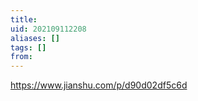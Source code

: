 ```yaml
---
title: 
uid: 202109112208
aliases: []
tags: []
from: 
---
```

https://www.jianshu.com/p/d90d02df5c6d